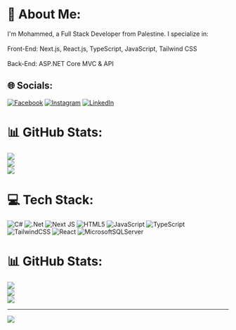 # 💫 About Me:
I'm Mohammed, a Full Stack Developer from Palestine. I specialize in:<br><br>Front-End: Next.js, React.js, TypeScript, JavaScript, Tailwind CSS<br><br>Back-End: ASP.NET Core MVC & API


## 🌐 Socials:
[![Facebook](https://img.shields.io/badge/Facebook-%231877F2.svg?logo=Facebook&logoColor=white)](https://facebook.com/https://www.facebook.com/profile.php?id=100056853830756) [![Instagram](https://img.shields.io/badge/Instagram-%23E4405F.svg?logo=Instagram&logoColor=white)](https://instagram.com/https://www.instagram.com/ii8i8j?igsh=MWFxd3U0bmFiOHNteQ==) [![LinkedIn](https://img.shields.io/badge/LinkedIn-%230077B5.svg?logo=linkedin&logoColor=white)](https://linkedin.com/in/https://www.linkedin.com/in/mohamed-faraj-allah-86277a341/) 
# 📊 GitHub Stats:
![](https://github-readme-stats.vercel.app/api?username=Mohammed-FA&theme=dark&hide_border=false&include_all_commits=false&count_private=false)<br/>
![](https://nirzak-streak-stats.vercel.app/?user=Mohammed-FA&theme=dark&hide_border=false)<br/>
![](https://github-readme-stats.vercel.app/api/top-langs/?username=Mohammed-FA&theme=dark&hide_border=false&include_all_commits=false&count_private=false&layout=compact)

# 💻 Tech Stack:
![C#](https://img.shields.io/badge/c%23-%23239120.svg?style=for-the-badge&logo=csharp&logoColor=white) ![.Net](https://img.shields.io/badge/.NET-5C2D91?style=for-the-badge&logo=.net&logoColor=white) ![Next JS](https://img.shields.io/badge/Next-black?style=for-the-badge&logo=next.js&logoColor=white) ![HTML5](https://img.shields.io/badge/html5-%23E34F26.svg?style=for-the-badge&logo=html5&logoColor=white) ![JavaScript](https://img.shields.io/badge/javascript-%23323330.svg?style=for-the-badge&logo=javascript&logoColor=%23F7DF1E) ![TypeScript](https://img.shields.io/badge/typescript-%23007ACC.svg?style=for-the-badge&logo=typescript&logoColor=white) ![TailwindCSS](https://img.shields.io/badge/tailwindcss-%2338B2AC.svg?style=for-the-badge&logo=tailwind-css&logoColor=white) ![React](https://img.shields.io/badge/react-%2320232a.svg?style=for-the-badge&logo=react&logoColor=%2361DAFB) ![MicrosoftSQLServer](https://img.shields.io/badge/Microsoft%20SQL%20Server-CC2927?style=for-the-badge&logo=microsoft%20sql%20server&logoColor=white)
# 📊 GitHub Stats:
![](https://github-readme-stats.vercel.app/api?username=ii8i8j&theme=dark&hide_border=false&include_all_commits=false&count_private=false)<br/>
![](https://nirzak-streak-stats.vercel.app/?user=ii8i8j&theme=dark&hide_border=false)<br/>
![](https://github-readme-stats.vercel.app/api/top-langs/?username=ii8i8j&theme=dark&hide_border=false&include_all_commits=false&count_private=false&layout=compact)

---
[![](https://visitcount.itsvg.in/api?id=ii8i8j&icon=0&color=0)](https://visitcount.itsvg.in)

<!-- Proudly created with GPRM ( https://gprm.itsvg.in ) -->

